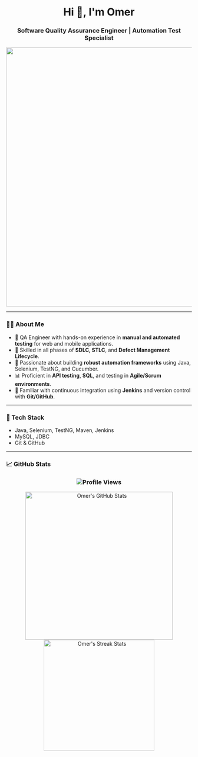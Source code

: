 <h1 align="center">Hi 👋, I'm Omer</h1>
<h3 align="center">Software Quality Assurance Engineer | Automation Test Specialist</h3>


<p align="center">
  <img src="https://media3.giphy.com/media/v1.Y2lkPTc5MGI3NjExbjZhMjhtNHhvdTBkOWd3bGxvcW93NHR3dmI2ajk1aWlzeGN3ZW9ueiZlcD12MV9pbnRlcm5hbF9naWZfYnlfaWQmY3Q9Zw/MD0svLSDeudszrNrp0/giphy.gif" width="700" />
</p>



---

### 👨‍💻 About Me

- 🔎 QA Engineer with hands-on experience in **manual and automated testing** for web and mobile applications.
- 🧪 Skilled in all phases of **SDLC, STLC**, and **Defect Management Lifecycle**.
- 🚀 Passionate about building **robust automation frameworks** using Java, Selenium, TestNG, and Cucumber.
- 📊 Proficient in **API testing**, **SQL**, and testing in **Agile/Scrum environments**.
- 🧰 Familiar with continuous integration using **Jenkins** and version control with **Git/GitHub**.
---

### 🔧 Tech Stack

- Java, Selenium, TestNG, Maven, Jenkins  
- MySQL, JDBC  
- Git & GitHub  

---

### 📈 GitHub Stats

<h3 align="center">
  <img src="https://komarev.com/ghpvc/?username=palanque92&color=blueviolet&style=flat" alt="Profile Views" />
</h3>

<p align="center">
  <img src="https://github-readme-stats.vercel.app/api?username=palanque92&show_icons=true&theme=tokyonight&hide_title=true" alt="Omer's GitHub Stats" width="400" />
  <img src="https://github-readme-streak-stats.herokuapp.com/?user=palanque92&theme=tokyonight" alt="Omer's Streak Stats" width="300" />
</p>





